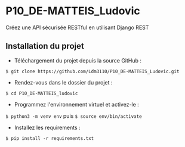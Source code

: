 # P10_DE-MATTEIS_Ludovic
Créez une API sécurisée RESTful en utilisant Django REST


## Installation du projet

- Téléchargement du projet depuis la source GitHub :

`
$ git clone https://github.com/Ldm3110/P10_DE-MATTEIS_Ludovic.git
`

- Rendez-vous dans le dossier du projet :

`
$ cd P10_DE-MATTEIS_ludovic
`

- Programmez l'environnement virtuel et activez-le :

`
$ python3 -m venv env
`
puis
`
$ source env/bin/activate
`

- Installez les requirements :

`
$ pip install -r requirements.txt
`
